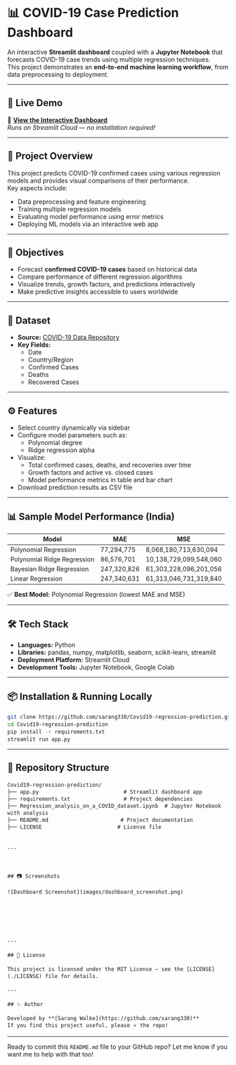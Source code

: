 
# 📊 COVID-19 Case Prediction Dashboard

An interactive **Streamlit dashboard** coupled with a **Jupyter Notebook** that forecasts COVID-19 case trends using multiple regression techniques.  
This project demonstrates an **end-to-end machine learning workflow**, from data preprocessing to deployment.

---

## 🚀 Live Demo  
🔗 **[View the Interactive Dashboard](https://covid19-regression-prediction-yd5qg3jqdauggv7mykmlno.streamlit.app/)**  
*Runs on Streamlit Cloud — no installation required!*

---

## 📌 Project Overview  
This project predicts COVID-19 confirmed cases using various regression models and provides visual comparisons of their performance.  
Key aspects include:  
- Data preprocessing and feature engineering  
- Training multiple regression models  
- Evaluating model performance using error metrics  
- Deploying ML models via an interactive web app

---

## 🎯 Objectives  
- Forecast **confirmed COVID-19 cases** based on historical data  
- Compare performance of different regression algorithms  
- Visualize trends, growth factors, and predictions interactively  
- Make predictive insights accessible to users worldwide

---

## 📂 Dataset  
- **Source:** [COVID-19 Data Repository](https://github.com/datasets/covid-19)  
- **Key Fields:**  
  - Date  
  - Country/Region  
  - Confirmed Cases  
  - Deaths  
  - Recovered Cases

---

## ⚙️ Features  
- Select country dynamically via sidebar  
- Configure model parameters such as:  
  - Polynomial degree  
  - Ridge regression alpha  
- Visualize:  
  - Total confirmed cases, deaths, and recoveries over time  
  - Growth factors and active vs. closed cases  
  - Model performance metrics in table and bar chart  
- Download prediction results as CSV file

---

## 📊 Sample Model Performance (India)  
| Model                       | MAE          | MSE                    |  
|-----------------------------|--------------|------------------------|  
| Polynomial Regression        | 77,294,775   | 8,068,180,713,630,094  |  
| Polynomial Ridge Regression  | 86,576,701   | 10,138,729,099,548,060 |  
| Bayesian Ridge Regression    | 247,320,826  | 61,303,228,096,201,056 |  
| Linear Regression            | 247,340,631  | 61,313,046,731,319,840 |  

✅ **Best Model:** Polynomial Regression (lowest MAE and MSE)

---

## 🛠️ Tech Stack  
- **Languages:** Python  
- **Libraries:** pandas, numpy, matplotlib, seaborn, scikit-learn, streamlit  
- **Deployment Platform:** Streamlit Cloud  
- **Development Tools:** Jupyter Notebook, Google Colab  

---

## 📦 Installation & Running Locally  
```bash
git clone https://github.com/sarang330/Covid19-regression-prediction.git
cd Covid19-regression-prediction
pip install -r requirements.txt
streamlit run app.py
````

---

## 📁 Repository Structure

```
Covid19-regression-prediction/
├── app.py                           # Streamlit dashboard app
├── requirements.txt                 # Project dependencies
├── Regression_analysis_on_a_COVID_dataset.ipynb  # Jupyter Notebook with analysis
├── README.md                       # Project documentation
├── LICENSE                        # License file


---



## 📷 Screenshots

![Dashboard Screenshot](images/dashboard_screenshot.png)






---

## 📜 License

This project is licensed under the MIT License — see the [LICENSE](./LICENSE) file for details.

---

## ✨ Author

Developed by **[Sarang Walke](https://github.com/sarang330)**
If you find this project useful, please ⭐ the repo!

```

---

Ready to commit this `README.md` file to your GitHub repo? Let me know if you want me to help with that too!
```
